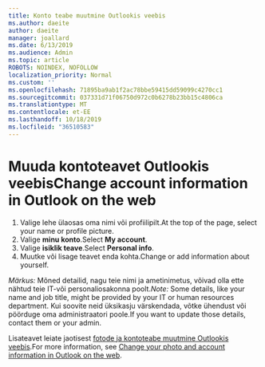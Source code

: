 ```yaml
---
title: Konto teabe muutmine Outlookis veebis
ms.author: daeite
author: daeite
manager: joallard
ms.date: 6/13/2019
ms.audience: Admin
ms.topic: article
ROBOTS: NOINDEX, NOFOLLOW
localization_priority: Normal
ms.custom: ''
ms.openlocfilehash: 71895ba9ab1f2ac78bbe59415dd59099c4270cc1
ms.sourcegitcommit: 037331d71f06750d972c0b6278b23bb15c4806ca
ms.translationtype: MT
ms.contentlocale: et-EE
ms.lasthandoff: 10/18/2019
ms.locfileid: "36510583"
---
```

# <a name="change-account-information-in-outlook-on-the-web"></a><span data-ttu-id="19eae-102">Muuda kontoteavet Outlookis veebis</span><span class="sxs-lookup"><span data-stu-id="19eae-102">Change account information in Outlook on the web</span></span>

1. <span data-ttu-id="19eae-103">Valige lehe ülaosas oma nimi või profiilipilt.</span><span class="sxs-lookup"><span data-stu-id="19eae-103">At the top of the page, select your name or profile picture.</span></span>
1. <span data-ttu-id="19eae-104">Valige **minu konto**.</span><span class="sxs-lookup"><span data-stu-id="19eae-104">Select **My account**.</span></span>
1. <span data-ttu-id="19eae-105">Valige **isiklik teave**.</span><span class="sxs-lookup"><span data-stu-id="19eae-105">Select **Personal info**.</span></span>
1. <span data-ttu-id="19eae-106">Muutke või lisage teavet enda kohta.</span><span class="sxs-lookup"><span data-stu-id="19eae-106">Change or add information about yourself.</span></span>

<span data-ttu-id="19eae-107">*Märkus:* Mõned detailid, nagu teie nimi ja ametinimetus, võivad olla ette nähtud teie IT-või personaliosakonna poolt.</span><span class="sxs-lookup"><span data-stu-id="19eae-107">*Note:* Some details, like your name and job title, might be provided by your IT or human resources department.</span></span> <span data-ttu-id="19eae-108">Kui soovite neid üksikasju värskendada, võtke ühendust või pöörduge oma administraatori poole.</span><span class="sxs-lookup"><span data-stu-id="19eae-108">If you want to update those details, contact them or your admin.</span></span>

<span data-ttu-id="19eae-109">Lisateavet leiate jaotisest [fotode ja kontoteabe muutmine Outlookis veebis](https://support.office.com/article/b2dbb289-851d-4bed-93c3-3e136f5659ec).</span><span class="sxs-lookup"><span data-stu-id="19eae-109">For more information, see [Change your photo and account information in Outlook on the web](https://support.office.com/article/b2dbb289-851d-4bed-93c3-3e136f5659ec).</span></span>